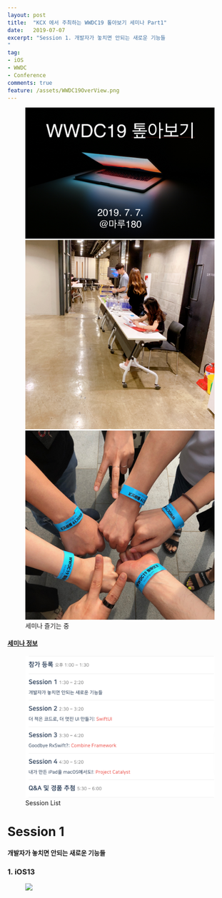 ```yaml
---
layout: post
title:  "KCX 에서 주최하는 WWDC19 톺아보기 세미나 Part1"
date:   2019-07-07
excerpt: "Session 1. 개발자가 놓치면 안되는 새로운 기능들
"
tag:
- iOS
- WWDC
- Conference
comments: true
feature: /assets/WWDC19OverView.png
---
```



<figure class="third">
	<img src="/assets/WWDCReviewMain.png">
	<img src="/assets/WWDC19_image1.jpg">
	<img src="/assets/WWDC19_image2.jpeg">
	<figcaption> 세미나 즐기는 중</figcaption>
</figure>

#### [세미나 정보](https://kxcoding.com/camp/kxcoding-seminar-2019-07-wwdc-2019-review)


<figure>
	<a href="/assets/Sessions.png"><img src="/assets/Sessions.png"></a>
  <figcaption>Session List</figcaption>
</figure>

# Session 1
#### 개발자가 놓치면 안되는 새로운 기능들

### 1. iOS13
<figure>
	<a href="/assets/iOS13.png"><img src="/assets/iOS13.png"></a>
  <figcaption><a href="/assets/iOS13.pdf>PDF로 자세히 보기</a></figcaption>
</figure>
